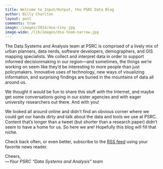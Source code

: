 ```yaml
---
title: Welcome to Input/Output, the PSRC Data Blog
author: Billy Charlton
layout: post
comments: true
image: /images/2014/dsa-tiny.jpg
image-wide: /lib/images/dsa-team-narrow.jpg
---
```


The Data Systems and Analysis team at PSRC is comprised of a lively mix of urban planners, data nerds, software developers, demographers, and GIS mapping specialists. We collect and interpret data in order to support informed decisionmaking in our region—and sometimes, the things we’re working on seem like they’d be interesting to more people than just policymakers. Innovative uses of technology, new ways of visualizing information, and surprising findings are buried in the mountains of data all around us.

We thought it would be fun to share this stuff with the Internet, and maybe get some conversations going in our sister agencies and with eager university researchers out there.  And with you!

We looked all around online and didn’t find an obvious corner where we could get our hands dirty and talk about the data and tools we use at PSRC. Content that’s longer than a tweet (but shorter than a research paper) didn’t seem to have a home for us. So here we are! Hopefully this blog will fill that niche.

Check back often, or even better, subscribe to the [RSS feed](http://modelsrv1:4000/feed) using your favorite news reader.

Cheers,<br/>
&mdash;*Your PSRC “Data Systems and Analysis” team*
